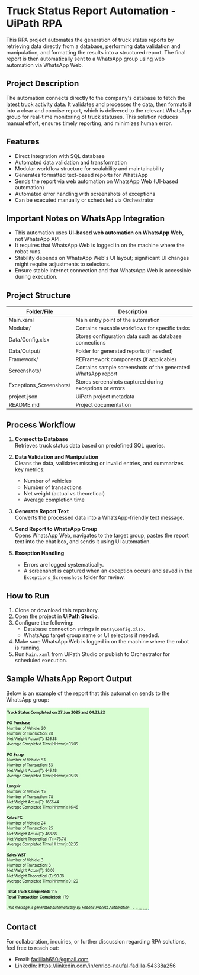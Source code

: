 # Truck Status Report Automation - UiPath RPA

This RPA project automates the generation of truck status reports by retrieving data directly from a database, performing data validation and manipulation, and formatting the results into a structured report. The final report is then automatically sent to a WhatsApp group using web automation via WhatsApp Web.

## Project Description

The automation connects directly to the company's database to fetch the latest truck activity data. It validates and processes the data, then formats it into a clear and concise report, which is delivered to the relevant WhatsApp group for real-time monitoring of truck statuses. This solution reduces manual effort, ensures timely reporting, and minimizes human error.

## Features

- Direct integration with SQL database
- Automated data validation and transformation
- Modular workflow structure for scalability and maintainability
- Generates formatted text-based reports for WhatsApp
- Sends the report via web automation on WhatsApp Web (UI-based automation)
- Automated error handling with screenshots of exceptions
- Can be executed manually or scheduled via Orchestrator

## Important Notes on WhatsApp Integration

- This automation uses **UI-based web automation on WhatsApp Web**, not WhatsApp API.
- It requires that WhatsApp Web is logged in on the machine where the robot runs.
- Stability depends on WhatsApp Web's UI layout; significant UI changes might require adjustments to selectors.
- Ensure stable internet connection and that WhatsApp Web is accessible during execution.

## Project Structure

| Folder/File                 | Description                                                   |
|-----------------------------|---------------------------------------------------------------|
| Main.xaml                   | Main entry point of the automation                            |
| Modular/                    | Contains reusable workflows for specific tasks                |
| Data/Config.xlsx             | Stores configuration data such as database connections        |
| Data/Output/                | Folder for generated reports (if needed)                      |
| Framework/                  | REFramework components (if applicable)                        |
| Screenshots/                | Contains sample screenshots of the generated WhatsApp report  |
| Exceptions_Screenshots/     | Stores screenshots captured during exceptions or errors       |
| project.json                 | UiPath project metadata                                       |
| README.md                    | Project documentation                                         |

## Process Workflow

1. **Connect to Database**  
   Retrieves truck status data based on predefined SQL queries.

2. **Data Validation and Manipulation**  
   Cleans the data, validates missing or invalid entries, and summarizes key metrics:
   - Number of vehicles
   - Number of transactions
   - Net weight (actual vs theoretical)
   - Average completion time

3. **Generate Report Text**  
   Converts the processed data into a WhatsApp-friendly text message.

4. **Send Report to WhatsApp Group**  
   Opens WhatsApp Web, navigates to the target group, pastes the report text into the chat box, and sends it using UI automation.

5. **Exception Handling**  
   - Errors are logged systematically.
   - A screenshot is captured when an exception occurs and saved in the `Exceptions_Screenshots` folder for review.

## How to Run

1. Clone or download this repository.
2. Open the project in **UiPath Studio**.
3. Configure the following:
   - Database connection strings in `Data\Config.xlsx`.
   - WhatsApp target group name or UI selectors if needed.
4. Make sure WhatsApp Web is logged in on the machine where the robot is running.
5. Run `Main.xaml` from UiPath Studio or publish to Orchestrator for scheduled execution.

## Sample WhatsApp Report Output

Below is an example of the report that this automation sends to the WhatsApp group:

![Sample WhatsApp Report](Screenshots/whatsapp-report-sample.jpeg)

## Contact

For collaboration, inquiries, or further discussion regarding RPA solutions, feel free to reach out:

- Email: fadillah650@gmail.com
- LinkedIn: https://linkedin.com/in/enrico-naufal-fadilla-54338a256
